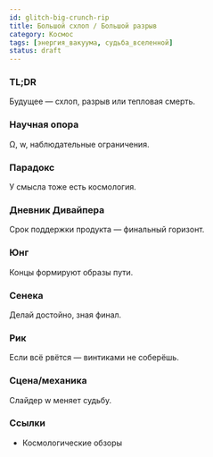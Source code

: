 ```yaml
---
id: glitch-big-crunch-rip
title: Большой схлоп / Большой разрыв
category: Космос
tags: [энергия_вакуума, судьба_вселенной]
status: draft
---
```

### TL;DR
Будущее — схлоп, разрыв или тепловая смерть.
### Научная опора
Ω, w, наблюдательные ограничения.
### Парадокс
У смысла тоже есть космология.
### Дневник Дивайпера
Срок поддержки продукта — финальный горизонт.
### Юнг
Концы формируют образы пути.
### Сенека
Делай достойно, зная финал.
### Рик
Если всё рвётся — винтиками не соберёшь.
### Сцена/механика
Слайдер w меняет судьбу.
### Ссылки
- Космологические обзоры
